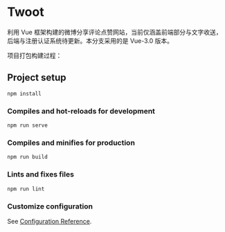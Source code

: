 # Twoot

利用 Vue 框架构建的微博分享评论点赞网站，当前仅涵盖前端部分与文字收送，后端与注册认证系统待更新。本分支采用的是 Vue-3.0 版本。


项目打包构建过程：

## Project setup
```
npm install
```

### Compiles and hot-reloads for development
```
npm run serve
```

### Compiles and minifies for production
```
npm run build
```

### Lints and fixes files
```
npm run lint
```

### Customize configuration
See [Configuration Reference](https://cli.vuejs.org/config/).
